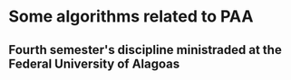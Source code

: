 # Some algorithms related to PAA 

## Fourth semester's discipline ministraded at the Federal University of Alagoas